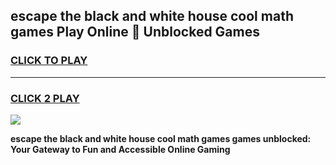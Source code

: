 
## escape the black and white house cool math games Play Online 👋 Unblocked Games
<h3>
<a href="https://news.freeplayer.one?title=escape_the_black_and_white_house_cool_math_games&ref=17CMG">CLICK TO PLAY</a></h3>
<hr>

<h3>
<a href="https://news.freeplayer.one?title=escape_the_black_and_white_house_cool_math_games&ref=17CMG">CLICK 2 PLAY</a>
  
</h3>

<a href="https://news.freeplayer.one?title=escape_the_black_and_white_house_cool_math_games&ref=17CMG/"><img src="https://clearcache.store/games.png"></a>


**escape the black and white house cool math games games unblocked: Your Gateway to Fun and Accessible Online Gaming**
